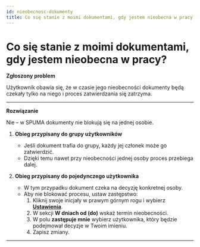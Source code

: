 ```yaml
---
id: nieobecnosc-dokumenty
title: Co się stanie z moimi dokumentami, gdy jestem nieobecna w pracy?
---
```


# Co się stanie z moimi dokumentami, gdy jestem nieobecna w pracy?  

**Zgłoszony problem**  

Użytkownik obawia się, że w czasie jego nieobecności dokumenty będą czekały tylko na niego i proces zatwierdzania się zatrzyma.  

---

**Rozwiązanie**  

Nie – w SPUMA dokumenty nie blokują się na jednej osobie.  

1. **Obieg przypisany do grupy użytkowników**  
   - Jeśli dokument trafia do grupy, każdy jej członek może go zatwierdzić.  
   - Dzięki temu nawet przy nieobecności jednej osoby proces przebiega dalej.  

2. **Obieg przypisany do pojedynczego użytkownika**  
   - W tym przypadku dokument czeka na decyzję konkretnej osoby.  
   - Aby nie blokować procesu, ustaw zastępstwo:  
     1. Kliknij swoje inicjały w prawym górnym rogu i wybierz [**Ustawienia**](../konto_uzytkownika/ustawienia-uzytkownika.md).  
     2. W sekcji **W dniach od (do)** wskaż termin nieobecności.  
     3. W polu **zastępuje mnie** wybierz użytkownika, który będzie podejmował decyzje w Twoim imieniu.  
     4. Zapisz zmiany.  

---
